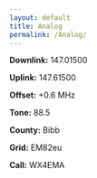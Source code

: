 ```yaml
---
layout: default
title: Analog
permalink: /Analog/
---
```

**Downlink:** 	147.01500

**Uplink:** 	147.61500

**Offset:** 	+0.6 MHz

**Tone:** 	88.5

**County:** 	Bibb

**Grid:** 	EM82eu

**Call:** 	WX4EMA